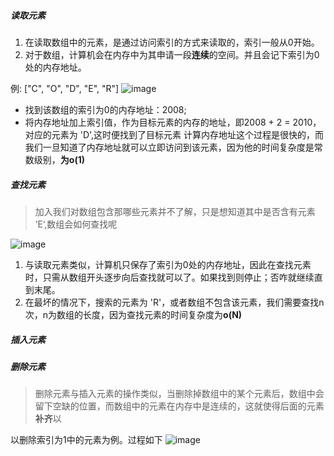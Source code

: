 ##### 读取元素
1. 在读取数组中的元素，是通过访问索引的方式来读取的，索引一般从0开始。
2. 对于数组，计算机会在内存中为其申请一段**连续**的空间。并且会记下索引为0处的内存地址。

例: ["C", "O", "D", "E", "R"] 
![image](https://pic.leetcode-cn.com/273ac74bdd7a19d72c2bf60d84ddd66f09b45de4d8c36333bf5f1fee2c7a8330-%E5%9B%BE%E7%89%872.png)
 * 找到该数组的索引为0的内存地址：2008;
 * 将内存地址加上索引值，作为目标元素的内存的地址，即2008 + 2 = 2010，对应的元素为 'D',这时便找到了目标元素
计算内存地址这个过程是很快的，而我们一旦知道了内存地址就可以立即访问到该元素，因为他的时间复杂度是常数级别，**为o(1)**


##### 查找元素
> 加入我们对数组包含那哪些元素并不了解，只是想知道其中是否含有元素 ’E‘,数组会如何查找呢

![image](https://pic.leetcode-cn.com/3d9c20552e0e9c4650f4a267f4066aa71338ad0013514559b57a1bf786d662ba-4.gif)

1. 与读取元素类似，计算机只保存了索引为0处的内存地址，因此在查找元素时，只需从数组开头逐步向后查找就可以了。如果找到则停止；否咋就继续直到末尾。
2. 在最坏的情况下，搜索的元素为 'R'，或者数组不包含该元素，我们需要查找n次，n为数组的长度，因为查找元素的时间复杂度为**o(N)**

##### 插入元素



##### 删除元素
> 删除元素与插入元素的操作类似，当删除掉数组中的某个元素后，数组中会留下空缺的位置，而数组中的元素在内存中是连续的，这就使得后面的元素**补齐**以

以删除索引为1中的元素为例。过程如下
![image](https://pic.leetcode-cn.com/4df7a5a75e5f76b6e7e4540f9403c7c2fee5197a1f30421b4f5d32fdca2cf360-8.gif)
